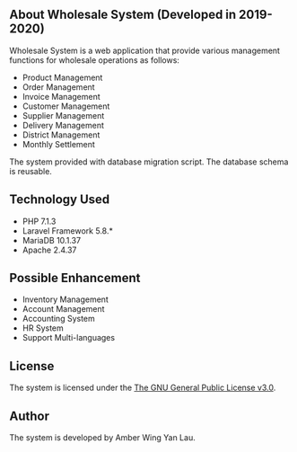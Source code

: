 ## About Wholesale System (Developed in 2019-2020)

Wholesale System is a web application that provide various management functions for wholesale operations as follows:  

- Product Management
- Order Management
- Invoice Management
- Customer Management
- Supplier Management
- Delivery Management
- District Management
- Monthly Settlement 

The system provided with database migration script. The database schema is reusable.

## Technology Used 

- PHP 7.1.3
- Laravel Framework 5.8.*
- MariaDB 10.1.37
- Apache 2.4.37

## Possible Enhancement

- Inventory Management
- Account Management
- Accounting System
- HR System
- Support Multi-languages

## License

The system is licensed under the [The GNU General Public License v3.0](https://opensource.org/licenses/GPL-3.0).

## Author

The system is developed by Amber Wing Yan Lau.
